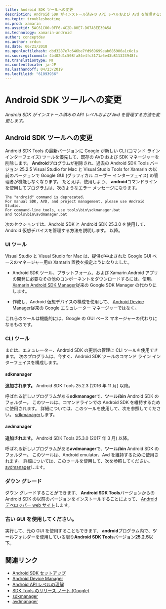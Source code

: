 ```yaml
---
title: Android SDK ツールへの変更
description: Android SDK がインストール済みの API レベルおよび Avd を管理する方法を変更します。
ms.topic: troubleshooting
ms.prod: xamarin
ms.assetid: 5AC61C00-0FF6-4C2D-80E7-D67A3EE30A5A
ms.technology: xamarin-android
author: conceptdev
ms.author: crdun
ms.date: 06/21/2018
ms.openlocfilehash: dbd3287e7c646be7fd969699eab685906a1c6c1a
ms.sourcegitcommit: 4b402d1c508fa84e4fc3171a6e43b811323948fc
ms.translationtype: MT
ms.contentlocale: ja-JP
ms.lasthandoff: 04/23/2019
ms.locfileid: "61093936"
---
```

# <a name="changes-to-the-android-sdk-tooling"></a>Android SDK ツールへの変更

_Android SDK がインストール済みの API レベルおよび Avd を管理する方法を変更します。_

## <a name="changes-to-android-sdk-tooling"></a>Android SDK ツールへの変更

Android SDK Tools の最新バージョンに Google が新しい CLI (コマンド ライン インターフェイス) ツールを優先して、既存の AVD および SDK マネージャーを削除します。 **Android**プログラムが削除され、過去の Android SDK Tools バージョン 25.2.5 Visual Studio for Mac と Visual Studio Tools for Xamarin の以前のバージョンで Google GUI (グラフィカル ユーザー インターフェイス) の管理者が機能しなくなります。 たとえば、使用しよう、 **android**コマンドラインを使用してプログラムは、次のようなエラー メッセージになります。

```shell
The "android" command is deprecated.
For manual SDK, AVD, and project management, please use Android Studio.
For command-line tools, use tools\bin\sdkmanager.bat
and tools\bin\avdmanager.bat
```

次のセクションでは、Android SDK と Android SDK 25.3.0 を使用して、Android 仮想デバイスを管理する方法を説明します。 以降。

### <a name="ui-tools"></a>UI ツール

Visual Studio と Visual Studio for Mac は、提供が中止された Google GUI ベースのマネージャー用の Xamarin 置換を指定ようになりました。

-   Android SDK ツール、プラットフォーム、および Xamarin.Android アプリの開発に必要なその他のコンポーネントをダウンロードするには、使用、 [Xamarin Android SDK Manager](~/android/get-started/installation/android-sdk.md)従来の Google SDK Manager の代わりにします。

-   作成し、Android 仮想デバイスの構成を使用して、 [Android Device Manager](~/android/get-started/installation/android-emulator/device-manager.md)従来の Google エミュレーター マネージャーではなく。

これらのツールは機能的には、Google の GUI ベース マネージャーの代わりになるものです。

### <a name="cli-tools"></a>CLI ツール

または、エミュレーター、Android SDK の更新の管理に CLI ツールを使用できます。 次のプログラムは、今すぐ、Android SDK ツールのコマンド ライン インターフェイスを構成します。

#### <a name="sdkmanager"></a>sdkmanager

**追加されます。** Android SDK Tools 25.2.3 (2016 年 11 月) 以降。

呼ばれる新しいプログラムがある**sdkmanager**で、**ツール/bin** Android SDK のフォルダー。 このツールは、コマンドラインでの Android SDK を維持するために使用されます。 詳細については、このツールを使用して、次を参照してください。 [sdkmanager](https://developer.android.com/studio/command-line/sdkmanager.html)します。

#### <a name="avdmanager"></a>avdmanager

**追加されます。** Android SDK Tools 25.3.0 (2017 年 3 月) 以降。

呼ばれる新しいプログラムがある**avdmanager**で、**ツール/bin** Android SDK のフォルダー。 このツールは、Android emulator、Avd を維持するために使用されます。 詳細については、このツールを使用して、次を参照してください。 [avdmanager](https://developer.android.com/studio/command-line/avdmanager.html)します。

### <a name="downgrading"></a>ダウン グレード

ダウン グレードすることができます、 **Android SDK Tools**バージョンからの Android SDK の以前のバージョンをインストールすることによって、 [Android デベロッパー web サイト](https://developer.android.com/studio/index.html)します。

### <a name="using-the-old-gui"></a>古い GUI を使用してください。

実行して、元の GUI を使用することもできます、 **android**プログラム内で、**ツール**フォルダーを使用している限り**Android SDK Tools**バージョン**25.2.5**以下。


## <a name="related-links"></a>関連リンク

- [Android SDK セットアップ](~/android/get-started/installation/android-sdk.md)
- [Android Device Manager](~/android/get-started/installation/android-emulator/device-manager.md)
- [Android API レベルの理解](~/android/app-fundamentals/android-api-levels.md)
- [SDK Tools のリリース ノート (Google)](https://developer.android.com/studio/releases/sdk-tools.html)
- [sdkmanager](https://developer.android.com/studio/command-line/sdkmanager.html)
- [avdmanager](https://developer.android.com/studio/command-line/avdmanager.html)
